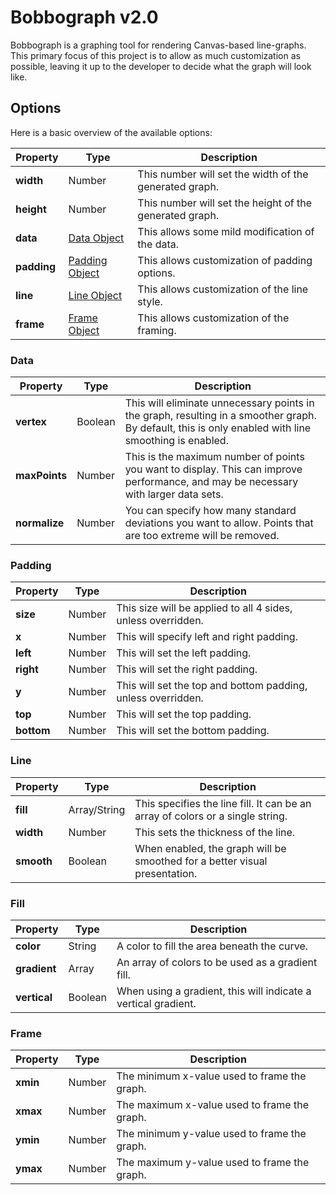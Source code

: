 # Bobbograph v2.0

Bobbograph is a graphing tool for rendering Canvas-based line-graphs.  This primary focus of this project is to allow as much customization as possible, leaving it up to
the developer to decide what the graph will look like.

## Options

Here is a basic overview of the available options:

Property    | Type                       | Description
--------    | ----                       | -----------
**width**   | Number                     | This number will set the width of the generated graph.
**height**  | Number                     | This number will set the height of the generated graph.
**data**    | [Data Object](#data)       | This allows some mild modification of the data.
**padding** | [Padding Object](#padding) | This allows customization of padding options.
**line**    | [Line Object](#line)       | This allows customization of the line style.
**frame**   | [Frame Object](#frame)     | This allows customization of the framing.

### Data
Property      | Type    | Description
--------      | ----    | -----------
**vertex**    | Boolean | This will eliminate unnecessary points in the graph, resulting in a smoother graph.  By default, this is only enabled with line smoothing is enabled.
**maxPoints** | Number  | This is the maximum number of points you want to display.  This can improve performance, and may be necessary with larger data sets.
**normalize** | Number  | You can specify how many standard deviations you want to allow.  Points that are too extreme will be removed.

### Padding 
Property   | Type   | Description
--------   | ----   | -----------
**size**   | Number | This size will be applied to all 4 sides, unless overridden.
**x**      | Number | This will specify left and right padding.
**left**   | Number | This will set the left padding.
**right**  | Number | This will set the right padding.
**y**      | Number | This will set the top and bottom padding, unless overridden.
**top**    | Number | This will set the top padding.
**bottom** | Number | This will set the bottom padding.

### Line 
Property   | Type         | Description
--------   | ----         | -----------
**fill**   | Array/String | This specifies the line fill.  It can be an array of colors or a single string.
**width**  | Number       | This sets the thickness of the line.
**smooth** | Boolean      | When enabled, the graph will be smoothed for a better visual presentation.

### Fill
Property     | Type    | Description
--------     | ----    | -----------
**color**    | String  | A color to fill the area beneath the curve.
**gradient** | Array   | An array of colors to be used as a gradient fill.
**vertical** | Boolean | When using a gradient, this will indicate a vertical gradient.

### Frame
Property | Type   | Description
-------- | ----   | -----------
**xmin** | Number | The minimum x-value used to frame the graph.
**xmax** | Number | The maximum x-value used to frame the graph.
**ymin** | Number | The minimum y-value used to frame the graph.
**ymax** | Number | The maximum y-value used to frame the graph.
